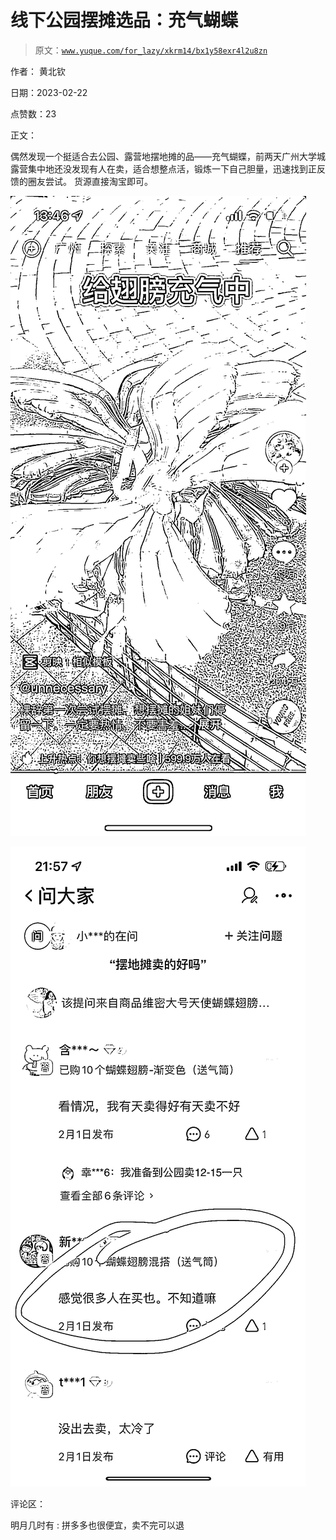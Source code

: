 # 线下公园摆摊选品：充气蝴蝶

> 原文：[`www.yuque.com/for_lazy/xkrm14/bx1y58exr4l2u8zn`](https://www.yuque.com/for_lazy/xkrm14/bx1y58exr4l2u8zn)

作者： 黄北钦

日期：2023-02-22

点赞数：23

正文：

偶然发现一个挺适合去公园、露营地摆地摊的品——充气蝴蝶，前两天广州大学城露营集中地还没发现有人在卖，适合想整点活，锻炼一下自己胆量，迅速找到正反馈的圈友尝试。 货源直接淘宝即可。

![](img/dcb78b181d56b027c26557422b88a8de.png)

![](img/72893b756e7f612da68d5c1baf90676d.png)

评论区：

明月几时有 : 拼多多也很便宜，卖不完可以退

